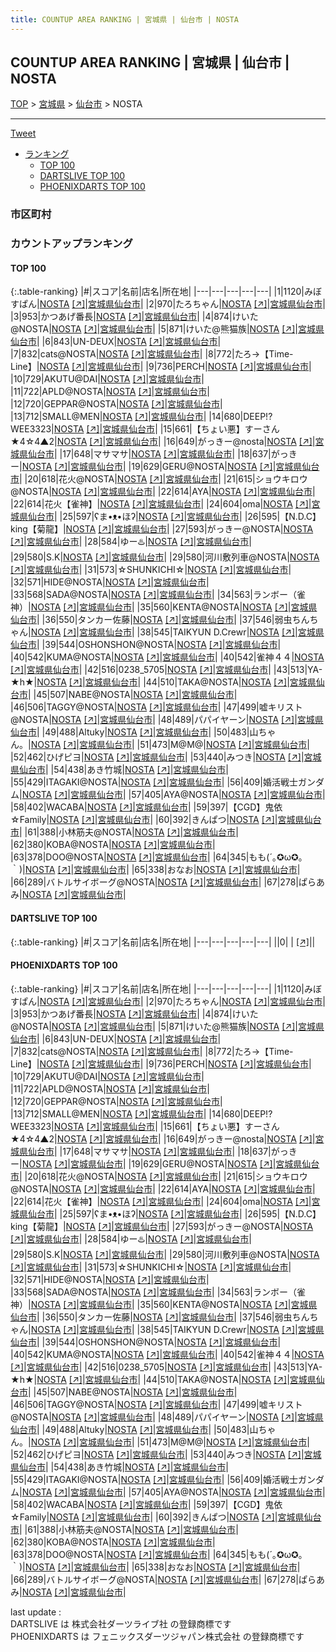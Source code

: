 ```yaml
---
title: COUNTUP AREA RANKING | 宮城県 | 仙台市 | NOSTA
---
```

## COUNTUP AREA RANKING | 宮城県 | 仙台市 | NOSTA

[TOP](/darts/rank/) > [宮城県](/darts/rank/宮城県/) > [仙台市](/darts/rank/宮城県/仙台市/) > NOSTA

___

<a href="https://twitter.com/share?ref_src=twsrc%5Etfw" data-text="COUNTUP AREA RANKING | 宮城県仙台市NOSTA" class="twitter-share-button" data-hashtags="DARTSLIVE,PHOENIXDARTS,darts,ダーツ" data-show-count="false">Tweet</a>

* [ランキング](#カウントアップランキング)
    * [TOP 100](#top-100)
    * [DARTSLIVE TOP 100](#dartslive-top-100)
    * [PHOENIXDARTS TOP 100](#phoenixdarts-top-100)

### 市区町村

<ul>

</ul>

### カウントアップランキング

#### TOP 100



{:.table-ranking}
|#|スコア|名前|店名|所在地|
|---|---|---|---|---|
|1|1120|<span class="rank-name-pd">みぼすぱん</span>|<a href="/darts/rank/shops/10373.html">NOSTA</a> <a href="https://vs.phoenixdarts.com/jp/shop/shopDetailInfo/s_10373?s_seq=10373">[↗]</a>|<a href="/darts/rank/宮城県/仙台市">宮城県仙台市</a>|
|2|970|<span class="rank-name-pd">たろちゃん</span>|<a href="/darts/rank/shops/10373.html">NOSTA</a> <a href="https://vs.phoenixdarts.com/jp/shop/shopDetailInfo/s_10373?s_seq=10373">[↗]</a>|<a href="/darts/rank/宮城県/仙台市">宮城県仙台市</a>|
|3|953|<span class="rank-name-pd">かつあげ番長</span>|<a href="/darts/rank/shops/10373.html">NOSTA</a> <a href="https://vs.phoenixdarts.com/jp/shop/shopDetailInfo/s_10373?s_seq=10373">[↗]</a>|<a href="/darts/rank/宮城県/仙台市">宮城県仙台市</a>|
|4|874|<span class="rank-name-pd">けいた@NOSTA</span>|<a href="/darts/rank/shops/10373.html">NOSTA</a> <a href="https://vs.phoenixdarts.com/jp/shop/shopDetailInfo/s_10373?s_seq=10373">[↗]</a>|<a href="/darts/rank/宮城県/仙台市">宮城県仙台市</a>|
|5|871|<span class="rank-name-pd">けいた@熊猫族</span>|<a href="/darts/rank/shops/10373.html">NOSTA</a> <a href="https://vs.phoenixdarts.com/jp/shop/shopDetailInfo/s_10373?s_seq=10373">[↗]</a>|<a href="/darts/rank/宮城県/仙台市">宮城県仙台市</a>|
|6|843|<span class="rank-name-pd">UN-DEUX</span>|<a href="/darts/rank/shops/10373.html">NOSTA</a> <a href="https://vs.phoenixdarts.com/jp/shop/shopDetailInfo/s_10373?s_seq=10373">[↗]</a>|<a href="/darts/rank/宮城県/仙台市">宮城県仙台市</a>|
|7|832|<span class="rank-name-pd">cats@NOSTA</span>|<a href="/darts/rank/shops/10373.html">NOSTA</a> <a href="https://vs.phoenixdarts.com/jp/shop/shopDetailInfo/s_10373?s_seq=10373">[↗]</a>|<a href="/darts/rank/宮城県/仙台市">宮城県仙台市</a>|
|8|772|<span class="rank-name-pd">たろ→【Time-Line】</span>|<a href="/darts/rank/shops/10373.html">NOSTA</a> <a href="https://vs.phoenixdarts.com/jp/shop/shopDetailInfo/s_10373?s_seq=10373">[↗]</a>|<a href="/darts/rank/宮城県/仙台市">宮城県仙台市</a>|
|9|736|<span class="rank-name-pd">PERCH</span>|<a href="/darts/rank/shops/10373.html">NOSTA</a> <a href="https://vs.phoenixdarts.com/jp/shop/shopDetailInfo/s_10373?s_seq=10373">[↗]</a>|<a href="/darts/rank/宮城県/仙台市">宮城県仙台市</a>|
|10|729|<span class="rank-name-pd">AKUTU@DAI</span>|<a href="/darts/rank/shops/10373.html">NOSTA</a> <a href="https://vs.phoenixdarts.com/jp/shop/shopDetailInfo/s_10373?s_seq=10373">[↗]</a>|<a href="/darts/rank/宮城県/仙台市">宮城県仙台市</a>|
|11|722|<span class="rank-name-pd">APLD@NOSTA</span>|<a href="/darts/rank/shops/10373.html">NOSTA</a> <a href="https://vs.phoenixdarts.com/jp/shop/shopDetailInfo/s_10373?s_seq=10373">[↗]</a>|<a href="/darts/rank/宮城県/仙台市">宮城県仙台市</a>|
|12|720|<span class="rank-name-pd">GEPPAR@NOSTA</span>|<a href="/darts/rank/shops/10373.html">NOSTA</a> <a href="https://vs.phoenixdarts.com/jp/shop/shopDetailInfo/s_10373?s_seq=10373">[↗]</a>|<a href="/darts/rank/宮城県/仙台市">宮城県仙台市</a>|
|13|712|<span class="rank-name-pd">SMALL@MEN</span>|<a href="/darts/rank/shops/10373.html">NOSTA</a> <a href="https://vs.phoenixdarts.com/jp/shop/shopDetailInfo/s_10373?s_seq=10373">[↗]</a>|<a href="/darts/rank/宮城県/仙台市">宮城県仙台市</a>|
|14|680|<span class="rank-name-pd">DEEP!?WEE3323</span>|<a href="/darts/rank/shops/10373.html">NOSTA</a> <a href="https://vs.phoenixdarts.com/jp/shop/shopDetailInfo/s_10373?s_seq=10373">[↗]</a>|<a href="/darts/rank/宮城県/仙台市">宮城県仙台市</a>|
|15|661|<span class="rank-name-pd">【ちょい悪】すーさん★4☆4▲2</span>|<a href="/darts/rank/shops/10373.html">NOSTA</a> <a href="https://vs.phoenixdarts.com/jp/shop/shopDetailInfo/s_10373?s_seq=10373">[↗]</a>|<a href="/darts/rank/宮城県/仙台市">宮城県仙台市</a>|
|16|649|<span class="rank-name-pd">がっきー@nosta</span>|<a href="/darts/rank/shops/10373.html">NOSTA</a> <a href="https://vs.phoenixdarts.com/jp/shop/shopDetailInfo/s_10373?s_seq=10373">[↗]</a>|<a href="/darts/rank/宮城県/仙台市">宮城県仙台市</a>|
|17|648|<span class="rank-name-pd">マサマサ</span>|<a href="/darts/rank/shops/10373.html">NOSTA</a> <a href="https://vs.phoenixdarts.com/jp/shop/shopDetailInfo/s_10373?s_seq=10373">[↗]</a>|<a href="/darts/rank/宮城県/仙台市">宮城県仙台市</a>|
|18|637|<span class="rank-name-pd">がっきー</span>|<a href="/darts/rank/shops/10373.html">NOSTA</a> <a href="https://vs.phoenixdarts.com/jp/shop/shopDetailInfo/s_10373?s_seq=10373">[↗]</a>|<a href="/darts/rank/宮城県/仙台市">宮城県仙台市</a>|
|19|629|<span class="rank-name-pd">GERU@NOSTA</span>|<a href="/darts/rank/shops/10373.html">NOSTA</a> <a href="https://vs.phoenixdarts.com/jp/shop/shopDetailInfo/s_10373?s_seq=10373">[↗]</a>|<a href="/darts/rank/宮城県/仙台市">宮城県仙台市</a>|
|20|618|<span class="rank-name-pd">花火@NOSTA</span>|<a href="/darts/rank/shops/10373.html">NOSTA</a> <a href="https://vs.phoenixdarts.com/jp/shop/shopDetailInfo/s_10373?s_seq=10373">[↗]</a>|<a href="/darts/rank/宮城県/仙台市">宮城県仙台市</a>|
|21|615|<span class="rank-name-pd">ショウキロウ@NOSTA</span>|<a href="/darts/rank/shops/10373.html">NOSTA</a> <a href="https://vs.phoenixdarts.com/jp/shop/shopDetailInfo/s_10373?s_seq=10373">[↗]</a>|<a href="/darts/rank/宮城県/仙台市">宮城県仙台市</a>|
|22|614|<span class="rank-name-pd">AYA</span>|<a href="/darts/rank/shops/10373.html">NOSTA</a> <a href="https://vs.phoenixdarts.com/jp/shop/shopDetailInfo/s_10373?s_seq=10373">[↗]</a>|<a href="/darts/rank/宮城県/仙台市">宮城県仙台市</a>|
|22|614|<span class="rank-name-pd">花火【雀神】</span>|<a href="/darts/rank/shops/10373.html">NOSTA</a> <a href="https://vs.phoenixdarts.com/jp/shop/shopDetailInfo/s_10373?s_seq=10373">[↗]</a>|<a href="/darts/rank/宮城県/仙台市">宮城県仙台市</a>|
|24|604|<span class="rank-name-pd">oma</span>|<a href="/darts/rank/shops/10373.html">NOSTA</a> <a href="https://vs.phoenixdarts.com/jp/shop/shopDetailInfo/s_10373?s_seq=10373">[↗]</a>|<a href="/darts/rank/宮城県/仙台市">宮城県仙台市</a>|
|25|597|<span class="rank-name-pd">ʕま•ᴥ•ほʔ</span>|<a href="/darts/rank/shops/10373.html">NOSTA</a> <a href="https://vs.phoenixdarts.com/jp/shop/shopDetailInfo/s_10373?s_seq=10373">[↗]</a>|<a href="/darts/rank/宮城県/仙台市">宮城県仙台市</a>|
|26|595|<span class="rank-name-pd">【N.D.C】king【菊龍】</span>|<a href="/darts/rank/shops/10373.html">NOSTA</a> <a href="https://vs.phoenixdarts.com/jp/shop/shopDetailInfo/s_10373?s_seq=10373">[↗]</a>|<a href="/darts/rank/宮城県/仙台市">宮城県仙台市</a>|
|27|593|<span class="rank-name-pd">がっきー@NOSTA</span>|<a href="/darts/rank/shops/10373.html">NOSTA</a> <a href="https://vs.phoenixdarts.com/jp/shop/shopDetailInfo/s_10373?s_seq=10373">[↗]</a>|<a href="/darts/rank/宮城県/仙台市">宮城県仙台市</a>|
|28|584|<span class="rank-name-pd">ゆー♨️</span>|<a href="/darts/rank/shops/10373.html">NOSTA</a> <a href="https://vs.phoenixdarts.com/jp/shop/shopDetailInfo/s_10373?s_seq=10373">[↗]</a>|<a href="/darts/rank/宮城県/仙台市">宮城県仙台市</a>|
|29|580|<span class="rank-name-pd">S.K</span>|<a href="/darts/rank/shops/10373.html">NOSTA</a> <a href="https://vs.phoenixdarts.com/jp/shop/shopDetailInfo/s_10373?s_seq=10373">[↗]</a>|<a href="/darts/rank/宮城県/仙台市">宮城県仙台市</a>|
|29|580|<span class="rank-name-pd">河川敷列車@NOSTA</span>|<a href="/darts/rank/shops/10373.html">NOSTA</a> <a href="https://vs.phoenixdarts.com/jp/shop/shopDetailInfo/s_10373?s_seq=10373">[↗]</a>|<a href="/darts/rank/宮城県/仙台市">宮城県仙台市</a>|
|31|573|<span class="rank-name-pd">☆SHUNKICHI☆</span>|<a href="/darts/rank/shops/10373.html">NOSTA</a> <a href="https://vs.phoenixdarts.com/jp/shop/shopDetailInfo/s_10373?s_seq=10373">[↗]</a>|<a href="/darts/rank/宮城県/仙台市">宮城県仙台市</a>|
|32|571|<span class="rank-name-pd">HIDE@NOSTA</span>|<a href="/darts/rank/shops/10373.html">NOSTA</a> <a href="https://vs.phoenixdarts.com/jp/shop/shopDetailInfo/s_10373?s_seq=10373">[↗]</a>|<a href="/darts/rank/宮城県/仙台市">宮城県仙台市</a>|
|33|568|<span class="rank-name-pd">SADA@NOSTA</span>|<a href="/darts/rank/shops/10373.html">NOSTA</a> <a href="https://vs.phoenixdarts.com/jp/shop/shopDetailInfo/s_10373?s_seq=10373">[↗]</a>|<a href="/darts/rank/宮城県/仙台市">宮城県仙台市</a>|
|34|563|<span class="rank-name-pd">ランボー（雀神）</span>|<a href="/darts/rank/shops/10373.html">NOSTA</a> <a href="https://vs.phoenixdarts.com/jp/shop/shopDetailInfo/s_10373?s_seq=10373">[↗]</a>|<a href="/darts/rank/宮城県/仙台市">宮城県仙台市</a>|
|35|560|<span class="rank-name-pd">KENTA@NOSTA</span>|<a href="/darts/rank/shops/10373.html">NOSTA</a> <a href="https://vs.phoenixdarts.com/jp/shop/shopDetailInfo/s_10373?s_seq=10373">[↗]</a>|<a href="/darts/rank/宮城県/仙台市">宮城県仙台市</a>|
|36|550|<span class="rank-name-pd">タンカー佐藤</span>|<a href="/darts/rank/shops/10373.html">NOSTA</a> <a href="https://vs.phoenixdarts.com/jp/shop/shopDetailInfo/s_10373?s_seq=10373">[↗]</a>|<a href="/darts/rank/宮城県/仙台市">宮城県仙台市</a>|
|37|546|<span class="rank-name-pd">弱虫ちんちゃん</span>|<a href="/darts/rank/shops/10373.html">NOSTA</a> <a href="https://vs.phoenixdarts.com/jp/shop/shopDetailInfo/s_10373?s_seq=10373">[↗]</a>|<a href="/darts/rank/宮城県/仙台市">宮城県仙台市</a>|
|38|545|<span class="rank-name-pd">TAIKYUN D.Crewr</span>|<a href="/darts/rank/shops/10373.html">NOSTA</a> <a href="https://vs.phoenixdarts.com/jp/shop/shopDetailInfo/s_10373?s_seq=10373">[↗]</a>|<a href="/darts/rank/宮城県/仙台市">宮城県仙台市</a>|
|39|544|<span class="rank-name-pd">OSHONSHON@NOSTA</span>|<a href="/darts/rank/shops/10373.html">NOSTA</a> <a href="https://vs.phoenixdarts.com/jp/shop/shopDetailInfo/s_10373?s_seq=10373">[↗]</a>|<a href="/darts/rank/宮城県/仙台市">宮城県仙台市</a>|
|40|542|<span class="rank-name-pd">KUMA@NOSTA</span>|<a href="/darts/rank/shops/10373.html">NOSTA</a> <a href="https://vs.phoenixdarts.com/jp/shop/shopDetailInfo/s_10373?s_seq=10373">[↗]</a>|<a href="/darts/rank/宮城県/仙台市">宮城県仙台市</a>|
|40|542|<span class="rank-name-pd">雀神４４</span>|<a href="/darts/rank/shops/10373.html">NOSTA</a> <a href="https://vs.phoenixdarts.com/jp/shop/shopDetailInfo/s_10373?s_seq=10373">[↗]</a>|<a href="/darts/rank/宮城県/仙台市">宮城県仙台市</a>|
|42|516|<span class="rank-name-pd">0238_5705</span>|<a href="/darts/rank/shops/10373.html">NOSTA</a> <a href="https://vs.phoenixdarts.com/jp/shop/shopDetailInfo/s_10373?s_seq=10373">[↗]</a>|<a href="/darts/rank/宮城県/仙台市">宮城県仙台市</a>|
|43|513|<span class="rank-name-pd">YA-★h★</span>|<a href="/darts/rank/shops/10373.html">NOSTA</a> <a href="https://vs.phoenixdarts.com/jp/shop/shopDetailInfo/s_10373?s_seq=10373">[↗]</a>|<a href="/darts/rank/宮城県/仙台市">宮城県仙台市</a>|
|44|510|<span class="rank-name-pd">TAKA@NOSTA</span>|<a href="/darts/rank/shops/10373.html">NOSTA</a> <a href="https://vs.phoenixdarts.com/jp/shop/shopDetailInfo/s_10373?s_seq=10373">[↗]</a>|<a href="/darts/rank/宮城県/仙台市">宮城県仙台市</a>|
|45|507|<span class="rank-name-pd">NABE@NOSTA</span>|<a href="/darts/rank/shops/10373.html">NOSTA</a> <a href="https://vs.phoenixdarts.com/jp/shop/shopDetailInfo/s_10373?s_seq=10373">[↗]</a>|<a href="/darts/rank/宮城県/仙台市">宮城県仙台市</a>|
|46|506|<span class="rank-name-pd">TAGGY@NOSTA</span>|<a href="/darts/rank/shops/10373.html">NOSTA</a> <a href="https://vs.phoenixdarts.com/jp/shop/shopDetailInfo/s_10373?s_seq=10373">[↗]</a>|<a href="/darts/rank/宮城県/仙台市">宮城県仙台市</a>|
|47|499|<span class="rank-name-pd">嘘キリスト@NOSTA</span>|<a href="/darts/rank/shops/10373.html">NOSTA</a> <a href="https://vs.phoenixdarts.com/jp/shop/shopDetailInfo/s_10373?s_seq=10373">[↗]</a>|<a href="/darts/rank/宮城県/仙台市">宮城県仙台市</a>|
|48|489|<span class="rank-name-pd">パパイヤーン</span>|<a href="/darts/rank/shops/10373.html">NOSTA</a> <a href="https://vs.phoenixdarts.com/jp/shop/shopDetailInfo/s_10373?s_seq=10373">[↗]</a>|<a href="/darts/rank/宮城県/仙台市">宮城県仙台市</a>|
|49|488|<span class="rank-name-pd">Altuky</span>|<a href="/darts/rank/shops/10373.html">NOSTA</a> <a href="https://vs.phoenixdarts.com/jp/shop/shopDetailInfo/s_10373?s_seq=10373">[↗]</a>|<a href="/darts/rank/宮城県/仙台市">宮城県仙台市</a>|
|50|483|<span class="rank-name-pd">山ちゃん。</span>|<a href="/darts/rank/shops/10373.html">NOSTA</a> <a href="https://vs.phoenixdarts.com/jp/shop/shopDetailInfo/s_10373?s_seq=10373">[↗]</a>|<a href="/darts/rank/宮城県/仙台市">宮城県仙台市</a>|
|51|473|<span class="rank-name-pd">M@M@</span>|<a href="/darts/rank/shops/10373.html">NOSTA</a> <a href="https://vs.phoenixdarts.com/jp/shop/shopDetailInfo/s_10373?s_seq=10373">[↗]</a>|<a href="/darts/rank/宮城県/仙台市">宮城県仙台市</a>|
|52|462|<span class="rank-name-pd">ひげピヨ</span>|<a href="/darts/rank/shops/10373.html">NOSTA</a> <a href="https://vs.phoenixdarts.com/jp/shop/shopDetailInfo/s_10373?s_seq=10373">[↗]</a>|<a href="/darts/rank/宮城県/仙台市">宮城県仙台市</a>|
|53|440|<span class="rank-name-pd">みつき</span>|<a href="/darts/rank/shops/10373.html">NOSTA</a> <a href="https://vs.phoenixdarts.com/jp/shop/shopDetailInfo/s_10373?s_seq=10373">[↗]</a>|<a href="/darts/rank/宮城県/仙台市">宮城県仙台市</a>|
|54|438|<span class="rank-name-pd">あき竹城</span>|<a href="/darts/rank/shops/10373.html">NOSTA</a> <a href="https://vs.phoenixdarts.com/jp/shop/shopDetailInfo/s_10373?s_seq=10373">[↗]</a>|<a href="/darts/rank/宮城県/仙台市">宮城県仙台市</a>|
|55|429|<span class="rank-name-pd">ITAGAKI@NOSTA</span>|<a href="/darts/rank/shops/10373.html">NOSTA</a> <a href="https://vs.phoenixdarts.com/jp/shop/shopDetailInfo/s_10373?s_seq=10373">[↗]</a>|<a href="/darts/rank/宮城県/仙台市">宮城県仙台市</a>|
|56|409|<span class="rank-name-pd">婚活戦士ガンダム</span>|<a href="/darts/rank/shops/10373.html">NOSTA</a> <a href="https://vs.phoenixdarts.com/jp/shop/shopDetailInfo/s_10373?s_seq=10373">[↗]</a>|<a href="/darts/rank/宮城県/仙台市">宮城県仙台市</a>|
|57|405|<span class="rank-name-pd">AYA@NOSTA</span>|<a href="/darts/rank/shops/10373.html">NOSTA</a> <a href="https://vs.phoenixdarts.com/jp/shop/shopDetailInfo/s_10373?s_seq=10373">[↗]</a>|<a href="/darts/rank/宮城県/仙台市">宮城県仙台市</a>|
|58|402|<span class="rank-name-pd">WACABA</span>|<a href="/darts/rank/shops/10373.html">NOSTA</a> <a href="https://vs.phoenixdarts.com/jp/shop/shopDetailInfo/s_10373?s_seq=10373">[↗]</a>|<a href="/darts/rank/宮城県/仙台市">宮城県仙台市</a>|
|59|397|<span class="rank-name-pd">【CGD】鬼依☆Family</span>|<a href="/darts/rank/shops/10373.html">NOSTA</a> <a href="https://vs.phoenixdarts.com/jp/shop/shopDetailInfo/s_10373?s_seq=10373">[↗]</a>|<a href="/darts/rank/宮城県/仙台市">宮城県仙台市</a>|
|60|392|<span class="rank-name-pd">きんぱつ</span>|<a href="/darts/rank/shops/10373.html">NOSTA</a> <a href="https://vs.phoenixdarts.com/jp/shop/shopDetailInfo/s_10373?s_seq=10373">[↗]</a>|<a href="/darts/rank/宮城県/仙台市">宮城県仙台市</a>|
|61|388|<span class="rank-name-pd">小林筋夫@NOSTA</span>|<a href="/darts/rank/shops/10373.html">NOSTA</a> <a href="https://vs.phoenixdarts.com/jp/shop/shopDetailInfo/s_10373?s_seq=10373">[↗]</a>|<a href="/darts/rank/宮城県/仙台市">宮城県仙台市</a>|
|62|380|<span class="rank-name-pd">KOBA@NOSTA</span>|<a href="/darts/rank/shops/10373.html">NOSTA</a> <a href="https://vs.phoenixdarts.com/jp/shop/shopDetailInfo/s_10373?s_seq=10373">[↗]</a>|<a href="/darts/rank/宮城県/仙台市">宮城県仙台市</a>|
|63|378|<span class="rank-name-pd">DOO@NOSTA</span>|<a href="/darts/rank/shops/10373.html">NOSTA</a> <a href="https://vs.phoenixdarts.com/jp/shop/shopDetailInfo/s_10373?s_seq=10373">[↗]</a>|<a href="/darts/rank/宮城県/仙台市">宮城県仙台市</a>|
|64|345|<span class="rank-name-pd">もも(´｡✪ω✪｡｀)</span>|<a href="/darts/rank/shops/10373.html">NOSTA</a> <a href="https://vs.phoenixdarts.com/jp/shop/shopDetailInfo/s_10373?s_seq=10373">[↗]</a>|<a href="/darts/rank/宮城県/仙台市">宮城県仙台市</a>|
|65|338|<span class="rank-name-pd">おなお</span>|<a href="/darts/rank/shops/10373.html">NOSTA</a> <a href="https://vs.phoenixdarts.com/jp/shop/shopDetailInfo/s_10373?s_seq=10373">[↗]</a>|<a href="/darts/rank/宮城県/仙台市">宮城県仙台市</a>|
|66|289|<span class="rank-name-pd">バトルサイボーグ@NOSTA</span>|<a href="/darts/rank/shops/10373.html">NOSTA</a> <a href="https://vs.phoenixdarts.com/jp/shop/shopDetailInfo/s_10373?s_seq=10373">[↗]</a>|<a href="/darts/rank/宮城県/仙台市">宮城県仙台市</a>|
|67|278|<span class="rank-name-pd">ぱらあみ</span>|<a href="/darts/rank/shops/10373.html">NOSTA</a> <a href="https://vs.phoenixdarts.com/jp/shop/shopDetailInfo/s_10373?s_seq=10373">[↗]</a>|<a href="/darts/rank/宮城県/仙台市">宮城県仙台市</a>|


#### DARTSLIVE TOP 100



{:.table-ranking}
|#|スコア|名前|店名|所在地|
|---|---|---|---|---|
||0|<span class="rank-name-dl"> </span>|<a href="/darts/rank/shops/.html"></a> <a href="">[↗]</a>|<a href="/darts/rank//"></a>|


#### PHOENIXDARTS TOP 100



{:.table-ranking}
|#|スコア|名前|店名|所在地|
|---|---|---|---|---|
|1|1120|<span class="rank-name-pd">みぼすぱん</span>|<a href="/darts/rank/shops/10373.html">NOSTA</a> <a href="https://vs.phoenixdarts.com/jp/shop/shopDetailInfo/s_10373?s_seq=10373">[↗]</a>|<a href="/darts/rank/宮城県/仙台市">宮城県仙台市</a>|
|2|970|<span class="rank-name-pd">たろちゃん</span>|<a href="/darts/rank/shops/10373.html">NOSTA</a> <a href="https://vs.phoenixdarts.com/jp/shop/shopDetailInfo/s_10373?s_seq=10373">[↗]</a>|<a href="/darts/rank/宮城県/仙台市">宮城県仙台市</a>|
|3|953|<span class="rank-name-pd">かつあげ番長</span>|<a href="/darts/rank/shops/10373.html">NOSTA</a> <a href="https://vs.phoenixdarts.com/jp/shop/shopDetailInfo/s_10373?s_seq=10373">[↗]</a>|<a href="/darts/rank/宮城県/仙台市">宮城県仙台市</a>|
|4|874|<span class="rank-name-pd">けいた@NOSTA</span>|<a href="/darts/rank/shops/10373.html">NOSTA</a> <a href="https://vs.phoenixdarts.com/jp/shop/shopDetailInfo/s_10373?s_seq=10373">[↗]</a>|<a href="/darts/rank/宮城県/仙台市">宮城県仙台市</a>|
|5|871|<span class="rank-name-pd">けいた@熊猫族</span>|<a href="/darts/rank/shops/10373.html">NOSTA</a> <a href="https://vs.phoenixdarts.com/jp/shop/shopDetailInfo/s_10373?s_seq=10373">[↗]</a>|<a href="/darts/rank/宮城県/仙台市">宮城県仙台市</a>|
|6|843|<span class="rank-name-pd">UN-DEUX</span>|<a href="/darts/rank/shops/10373.html">NOSTA</a> <a href="https://vs.phoenixdarts.com/jp/shop/shopDetailInfo/s_10373?s_seq=10373">[↗]</a>|<a href="/darts/rank/宮城県/仙台市">宮城県仙台市</a>|
|7|832|<span class="rank-name-pd">cats@NOSTA</span>|<a href="/darts/rank/shops/10373.html">NOSTA</a> <a href="https://vs.phoenixdarts.com/jp/shop/shopDetailInfo/s_10373?s_seq=10373">[↗]</a>|<a href="/darts/rank/宮城県/仙台市">宮城県仙台市</a>|
|8|772|<span class="rank-name-pd">たろ→【Time-Line】</span>|<a href="/darts/rank/shops/10373.html">NOSTA</a> <a href="https://vs.phoenixdarts.com/jp/shop/shopDetailInfo/s_10373?s_seq=10373">[↗]</a>|<a href="/darts/rank/宮城県/仙台市">宮城県仙台市</a>|
|9|736|<span class="rank-name-pd">PERCH</span>|<a href="/darts/rank/shops/10373.html">NOSTA</a> <a href="https://vs.phoenixdarts.com/jp/shop/shopDetailInfo/s_10373?s_seq=10373">[↗]</a>|<a href="/darts/rank/宮城県/仙台市">宮城県仙台市</a>|
|10|729|<span class="rank-name-pd">AKUTU@DAI</span>|<a href="/darts/rank/shops/10373.html">NOSTA</a> <a href="https://vs.phoenixdarts.com/jp/shop/shopDetailInfo/s_10373?s_seq=10373">[↗]</a>|<a href="/darts/rank/宮城県/仙台市">宮城県仙台市</a>|
|11|722|<span class="rank-name-pd">APLD@NOSTA</span>|<a href="/darts/rank/shops/10373.html">NOSTA</a> <a href="https://vs.phoenixdarts.com/jp/shop/shopDetailInfo/s_10373?s_seq=10373">[↗]</a>|<a href="/darts/rank/宮城県/仙台市">宮城県仙台市</a>|
|12|720|<span class="rank-name-pd">GEPPAR@NOSTA</span>|<a href="/darts/rank/shops/10373.html">NOSTA</a> <a href="https://vs.phoenixdarts.com/jp/shop/shopDetailInfo/s_10373?s_seq=10373">[↗]</a>|<a href="/darts/rank/宮城県/仙台市">宮城県仙台市</a>|
|13|712|<span class="rank-name-pd">SMALL@MEN</span>|<a href="/darts/rank/shops/10373.html">NOSTA</a> <a href="https://vs.phoenixdarts.com/jp/shop/shopDetailInfo/s_10373?s_seq=10373">[↗]</a>|<a href="/darts/rank/宮城県/仙台市">宮城県仙台市</a>|
|14|680|<span class="rank-name-pd">DEEP!?WEE3323</span>|<a href="/darts/rank/shops/10373.html">NOSTA</a> <a href="https://vs.phoenixdarts.com/jp/shop/shopDetailInfo/s_10373?s_seq=10373">[↗]</a>|<a href="/darts/rank/宮城県/仙台市">宮城県仙台市</a>|
|15|661|<span class="rank-name-pd">【ちょい悪】すーさん★4☆4▲2</span>|<a href="/darts/rank/shops/10373.html">NOSTA</a> <a href="https://vs.phoenixdarts.com/jp/shop/shopDetailInfo/s_10373?s_seq=10373">[↗]</a>|<a href="/darts/rank/宮城県/仙台市">宮城県仙台市</a>|
|16|649|<span class="rank-name-pd">がっきー@nosta</span>|<a href="/darts/rank/shops/10373.html">NOSTA</a> <a href="https://vs.phoenixdarts.com/jp/shop/shopDetailInfo/s_10373?s_seq=10373">[↗]</a>|<a href="/darts/rank/宮城県/仙台市">宮城県仙台市</a>|
|17|648|<span class="rank-name-pd">マサマサ</span>|<a href="/darts/rank/shops/10373.html">NOSTA</a> <a href="https://vs.phoenixdarts.com/jp/shop/shopDetailInfo/s_10373?s_seq=10373">[↗]</a>|<a href="/darts/rank/宮城県/仙台市">宮城県仙台市</a>|
|18|637|<span class="rank-name-pd">がっきー</span>|<a href="/darts/rank/shops/10373.html">NOSTA</a> <a href="https://vs.phoenixdarts.com/jp/shop/shopDetailInfo/s_10373?s_seq=10373">[↗]</a>|<a href="/darts/rank/宮城県/仙台市">宮城県仙台市</a>|
|19|629|<span class="rank-name-pd">GERU@NOSTA</span>|<a href="/darts/rank/shops/10373.html">NOSTA</a> <a href="https://vs.phoenixdarts.com/jp/shop/shopDetailInfo/s_10373?s_seq=10373">[↗]</a>|<a href="/darts/rank/宮城県/仙台市">宮城県仙台市</a>|
|20|618|<span class="rank-name-pd">花火@NOSTA</span>|<a href="/darts/rank/shops/10373.html">NOSTA</a> <a href="https://vs.phoenixdarts.com/jp/shop/shopDetailInfo/s_10373?s_seq=10373">[↗]</a>|<a href="/darts/rank/宮城県/仙台市">宮城県仙台市</a>|
|21|615|<span class="rank-name-pd">ショウキロウ@NOSTA</span>|<a href="/darts/rank/shops/10373.html">NOSTA</a> <a href="https://vs.phoenixdarts.com/jp/shop/shopDetailInfo/s_10373?s_seq=10373">[↗]</a>|<a href="/darts/rank/宮城県/仙台市">宮城県仙台市</a>|
|22|614|<span class="rank-name-pd">AYA</span>|<a href="/darts/rank/shops/10373.html">NOSTA</a> <a href="https://vs.phoenixdarts.com/jp/shop/shopDetailInfo/s_10373?s_seq=10373">[↗]</a>|<a href="/darts/rank/宮城県/仙台市">宮城県仙台市</a>|
|22|614|<span class="rank-name-pd">花火【雀神】</span>|<a href="/darts/rank/shops/10373.html">NOSTA</a> <a href="https://vs.phoenixdarts.com/jp/shop/shopDetailInfo/s_10373?s_seq=10373">[↗]</a>|<a href="/darts/rank/宮城県/仙台市">宮城県仙台市</a>|
|24|604|<span class="rank-name-pd">oma</span>|<a href="/darts/rank/shops/10373.html">NOSTA</a> <a href="https://vs.phoenixdarts.com/jp/shop/shopDetailInfo/s_10373?s_seq=10373">[↗]</a>|<a href="/darts/rank/宮城県/仙台市">宮城県仙台市</a>|
|25|597|<span class="rank-name-pd">ʕま•ᴥ•ほʔ</span>|<a href="/darts/rank/shops/10373.html">NOSTA</a> <a href="https://vs.phoenixdarts.com/jp/shop/shopDetailInfo/s_10373?s_seq=10373">[↗]</a>|<a href="/darts/rank/宮城県/仙台市">宮城県仙台市</a>|
|26|595|<span class="rank-name-pd">【N.D.C】king【菊龍】</span>|<a href="/darts/rank/shops/10373.html">NOSTA</a> <a href="https://vs.phoenixdarts.com/jp/shop/shopDetailInfo/s_10373?s_seq=10373">[↗]</a>|<a href="/darts/rank/宮城県/仙台市">宮城県仙台市</a>|
|27|593|<span class="rank-name-pd">がっきー@NOSTA</span>|<a href="/darts/rank/shops/10373.html">NOSTA</a> <a href="https://vs.phoenixdarts.com/jp/shop/shopDetailInfo/s_10373?s_seq=10373">[↗]</a>|<a href="/darts/rank/宮城県/仙台市">宮城県仙台市</a>|
|28|584|<span class="rank-name-pd">ゆー♨️</span>|<a href="/darts/rank/shops/10373.html">NOSTA</a> <a href="https://vs.phoenixdarts.com/jp/shop/shopDetailInfo/s_10373?s_seq=10373">[↗]</a>|<a href="/darts/rank/宮城県/仙台市">宮城県仙台市</a>|
|29|580|<span class="rank-name-pd">S.K</span>|<a href="/darts/rank/shops/10373.html">NOSTA</a> <a href="https://vs.phoenixdarts.com/jp/shop/shopDetailInfo/s_10373?s_seq=10373">[↗]</a>|<a href="/darts/rank/宮城県/仙台市">宮城県仙台市</a>|
|29|580|<span class="rank-name-pd">河川敷列車@NOSTA</span>|<a href="/darts/rank/shops/10373.html">NOSTA</a> <a href="https://vs.phoenixdarts.com/jp/shop/shopDetailInfo/s_10373?s_seq=10373">[↗]</a>|<a href="/darts/rank/宮城県/仙台市">宮城県仙台市</a>|
|31|573|<span class="rank-name-pd">☆SHUNKICHI☆</span>|<a href="/darts/rank/shops/10373.html">NOSTA</a> <a href="https://vs.phoenixdarts.com/jp/shop/shopDetailInfo/s_10373?s_seq=10373">[↗]</a>|<a href="/darts/rank/宮城県/仙台市">宮城県仙台市</a>|
|32|571|<span class="rank-name-pd">HIDE@NOSTA</span>|<a href="/darts/rank/shops/10373.html">NOSTA</a> <a href="https://vs.phoenixdarts.com/jp/shop/shopDetailInfo/s_10373?s_seq=10373">[↗]</a>|<a href="/darts/rank/宮城県/仙台市">宮城県仙台市</a>|
|33|568|<span class="rank-name-pd">SADA@NOSTA</span>|<a href="/darts/rank/shops/10373.html">NOSTA</a> <a href="https://vs.phoenixdarts.com/jp/shop/shopDetailInfo/s_10373?s_seq=10373">[↗]</a>|<a href="/darts/rank/宮城県/仙台市">宮城県仙台市</a>|
|34|563|<span class="rank-name-pd">ランボー（雀神）</span>|<a href="/darts/rank/shops/10373.html">NOSTA</a> <a href="https://vs.phoenixdarts.com/jp/shop/shopDetailInfo/s_10373?s_seq=10373">[↗]</a>|<a href="/darts/rank/宮城県/仙台市">宮城県仙台市</a>|
|35|560|<span class="rank-name-pd">KENTA@NOSTA</span>|<a href="/darts/rank/shops/10373.html">NOSTA</a> <a href="https://vs.phoenixdarts.com/jp/shop/shopDetailInfo/s_10373?s_seq=10373">[↗]</a>|<a href="/darts/rank/宮城県/仙台市">宮城県仙台市</a>|
|36|550|<span class="rank-name-pd">タンカー佐藤</span>|<a href="/darts/rank/shops/10373.html">NOSTA</a> <a href="https://vs.phoenixdarts.com/jp/shop/shopDetailInfo/s_10373?s_seq=10373">[↗]</a>|<a href="/darts/rank/宮城県/仙台市">宮城県仙台市</a>|
|37|546|<span class="rank-name-pd">弱虫ちんちゃん</span>|<a href="/darts/rank/shops/10373.html">NOSTA</a> <a href="https://vs.phoenixdarts.com/jp/shop/shopDetailInfo/s_10373?s_seq=10373">[↗]</a>|<a href="/darts/rank/宮城県/仙台市">宮城県仙台市</a>|
|38|545|<span class="rank-name-pd">TAIKYUN D.Crewr</span>|<a href="/darts/rank/shops/10373.html">NOSTA</a> <a href="https://vs.phoenixdarts.com/jp/shop/shopDetailInfo/s_10373?s_seq=10373">[↗]</a>|<a href="/darts/rank/宮城県/仙台市">宮城県仙台市</a>|
|39|544|<span class="rank-name-pd">OSHONSHON@NOSTA</span>|<a href="/darts/rank/shops/10373.html">NOSTA</a> <a href="https://vs.phoenixdarts.com/jp/shop/shopDetailInfo/s_10373?s_seq=10373">[↗]</a>|<a href="/darts/rank/宮城県/仙台市">宮城県仙台市</a>|
|40|542|<span class="rank-name-pd">KUMA@NOSTA</span>|<a href="/darts/rank/shops/10373.html">NOSTA</a> <a href="https://vs.phoenixdarts.com/jp/shop/shopDetailInfo/s_10373?s_seq=10373">[↗]</a>|<a href="/darts/rank/宮城県/仙台市">宮城県仙台市</a>|
|40|542|<span class="rank-name-pd">雀神４４</span>|<a href="/darts/rank/shops/10373.html">NOSTA</a> <a href="https://vs.phoenixdarts.com/jp/shop/shopDetailInfo/s_10373?s_seq=10373">[↗]</a>|<a href="/darts/rank/宮城県/仙台市">宮城県仙台市</a>|
|42|516|<span class="rank-name-pd">0238_5705</span>|<a href="/darts/rank/shops/10373.html">NOSTA</a> <a href="https://vs.phoenixdarts.com/jp/shop/shopDetailInfo/s_10373?s_seq=10373">[↗]</a>|<a href="/darts/rank/宮城県/仙台市">宮城県仙台市</a>|
|43|513|<span class="rank-name-pd">YA-★h★</span>|<a href="/darts/rank/shops/10373.html">NOSTA</a> <a href="https://vs.phoenixdarts.com/jp/shop/shopDetailInfo/s_10373?s_seq=10373">[↗]</a>|<a href="/darts/rank/宮城県/仙台市">宮城県仙台市</a>|
|44|510|<span class="rank-name-pd">TAKA@NOSTA</span>|<a href="/darts/rank/shops/10373.html">NOSTA</a> <a href="https://vs.phoenixdarts.com/jp/shop/shopDetailInfo/s_10373?s_seq=10373">[↗]</a>|<a href="/darts/rank/宮城県/仙台市">宮城県仙台市</a>|
|45|507|<span class="rank-name-pd">NABE@NOSTA</span>|<a href="/darts/rank/shops/10373.html">NOSTA</a> <a href="https://vs.phoenixdarts.com/jp/shop/shopDetailInfo/s_10373?s_seq=10373">[↗]</a>|<a href="/darts/rank/宮城県/仙台市">宮城県仙台市</a>|
|46|506|<span class="rank-name-pd">TAGGY@NOSTA</span>|<a href="/darts/rank/shops/10373.html">NOSTA</a> <a href="https://vs.phoenixdarts.com/jp/shop/shopDetailInfo/s_10373?s_seq=10373">[↗]</a>|<a href="/darts/rank/宮城県/仙台市">宮城県仙台市</a>|
|47|499|<span class="rank-name-pd">嘘キリスト@NOSTA</span>|<a href="/darts/rank/shops/10373.html">NOSTA</a> <a href="https://vs.phoenixdarts.com/jp/shop/shopDetailInfo/s_10373?s_seq=10373">[↗]</a>|<a href="/darts/rank/宮城県/仙台市">宮城県仙台市</a>|
|48|489|<span class="rank-name-pd">パパイヤーン</span>|<a href="/darts/rank/shops/10373.html">NOSTA</a> <a href="https://vs.phoenixdarts.com/jp/shop/shopDetailInfo/s_10373?s_seq=10373">[↗]</a>|<a href="/darts/rank/宮城県/仙台市">宮城県仙台市</a>|
|49|488|<span class="rank-name-pd">Altuky</span>|<a href="/darts/rank/shops/10373.html">NOSTA</a> <a href="https://vs.phoenixdarts.com/jp/shop/shopDetailInfo/s_10373?s_seq=10373">[↗]</a>|<a href="/darts/rank/宮城県/仙台市">宮城県仙台市</a>|
|50|483|<span class="rank-name-pd">山ちゃん。</span>|<a href="/darts/rank/shops/10373.html">NOSTA</a> <a href="https://vs.phoenixdarts.com/jp/shop/shopDetailInfo/s_10373?s_seq=10373">[↗]</a>|<a href="/darts/rank/宮城県/仙台市">宮城県仙台市</a>|
|51|473|<span class="rank-name-pd">M@M@</span>|<a href="/darts/rank/shops/10373.html">NOSTA</a> <a href="https://vs.phoenixdarts.com/jp/shop/shopDetailInfo/s_10373?s_seq=10373">[↗]</a>|<a href="/darts/rank/宮城県/仙台市">宮城県仙台市</a>|
|52|462|<span class="rank-name-pd">ひげピヨ</span>|<a href="/darts/rank/shops/10373.html">NOSTA</a> <a href="https://vs.phoenixdarts.com/jp/shop/shopDetailInfo/s_10373?s_seq=10373">[↗]</a>|<a href="/darts/rank/宮城県/仙台市">宮城県仙台市</a>|
|53|440|<span class="rank-name-pd">みつき</span>|<a href="/darts/rank/shops/10373.html">NOSTA</a> <a href="https://vs.phoenixdarts.com/jp/shop/shopDetailInfo/s_10373?s_seq=10373">[↗]</a>|<a href="/darts/rank/宮城県/仙台市">宮城県仙台市</a>|
|54|438|<span class="rank-name-pd">あき竹城</span>|<a href="/darts/rank/shops/10373.html">NOSTA</a> <a href="https://vs.phoenixdarts.com/jp/shop/shopDetailInfo/s_10373?s_seq=10373">[↗]</a>|<a href="/darts/rank/宮城県/仙台市">宮城県仙台市</a>|
|55|429|<span class="rank-name-pd">ITAGAKI@NOSTA</span>|<a href="/darts/rank/shops/10373.html">NOSTA</a> <a href="https://vs.phoenixdarts.com/jp/shop/shopDetailInfo/s_10373?s_seq=10373">[↗]</a>|<a href="/darts/rank/宮城県/仙台市">宮城県仙台市</a>|
|56|409|<span class="rank-name-pd">婚活戦士ガンダム</span>|<a href="/darts/rank/shops/10373.html">NOSTA</a> <a href="https://vs.phoenixdarts.com/jp/shop/shopDetailInfo/s_10373?s_seq=10373">[↗]</a>|<a href="/darts/rank/宮城県/仙台市">宮城県仙台市</a>|
|57|405|<span class="rank-name-pd">AYA@NOSTA</span>|<a href="/darts/rank/shops/10373.html">NOSTA</a> <a href="https://vs.phoenixdarts.com/jp/shop/shopDetailInfo/s_10373?s_seq=10373">[↗]</a>|<a href="/darts/rank/宮城県/仙台市">宮城県仙台市</a>|
|58|402|<span class="rank-name-pd">WACABA</span>|<a href="/darts/rank/shops/10373.html">NOSTA</a> <a href="https://vs.phoenixdarts.com/jp/shop/shopDetailInfo/s_10373?s_seq=10373">[↗]</a>|<a href="/darts/rank/宮城県/仙台市">宮城県仙台市</a>|
|59|397|<span class="rank-name-pd">【CGD】鬼依☆Family</span>|<a href="/darts/rank/shops/10373.html">NOSTA</a> <a href="https://vs.phoenixdarts.com/jp/shop/shopDetailInfo/s_10373?s_seq=10373">[↗]</a>|<a href="/darts/rank/宮城県/仙台市">宮城県仙台市</a>|
|60|392|<span class="rank-name-pd">きんぱつ</span>|<a href="/darts/rank/shops/10373.html">NOSTA</a> <a href="https://vs.phoenixdarts.com/jp/shop/shopDetailInfo/s_10373?s_seq=10373">[↗]</a>|<a href="/darts/rank/宮城県/仙台市">宮城県仙台市</a>|
|61|388|<span class="rank-name-pd">小林筋夫@NOSTA</span>|<a href="/darts/rank/shops/10373.html">NOSTA</a> <a href="https://vs.phoenixdarts.com/jp/shop/shopDetailInfo/s_10373?s_seq=10373">[↗]</a>|<a href="/darts/rank/宮城県/仙台市">宮城県仙台市</a>|
|62|380|<span class="rank-name-pd">KOBA@NOSTA</span>|<a href="/darts/rank/shops/10373.html">NOSTA</a> <a href="https://vs.phoenixdarts.com/jp/shop/shopDetailInfo/s_10373?s_seq=10373">[↗]</a>|<a href="/darts/rank/宮城県/仙台市">宮城県仙台市</a>|
|63|378|<span class="rank-name-pd">DOO@NOSTA</span>|<a href="/darts/rank/shops/10373.html">NOSTA</a> <a href="https://vs.phoenixdarts.com/jp/shop/shopDetailInfo/s_10373?s_seq=10373">[↗]</a>|<a href="/darts/rank/宮城県/仙台市">宮城県仙台市</a>|
|64|345|<span class="rank-name-pd">もも(´｡✪ω✪｡｀)</span>|<a href="/darts/rank/shops/10373.html">NOSTA</a> <a href="https://vs.phoenixdarts.com/jp/shop/shopDetailInfo/s_10373?s_seq=10373">[↗]</a>|<a href="/darts/rank/宮城県/仙台市">宮城県仙台市</a>|
|65|338|<span class="rank-name-pd">おなお</span>|<a href="/darts/rank/shops/10373.html">NOSTA</a> <a href="https://vs.phoenixdarts.com/jp/shop/shopDetailInfo/s_10373?s_seq=10373">[↗]</a>|<a href="/darts/rank/宮城県/仙台市">宮城県仙台市</a>|
|66|289|<span class="rank-name-pd">バトルサイボーグ@NOSTA</span>|<a href="/darts/rank/shops/10373.html">NOSTA</a> <a href="https://vs.phoenixdarts.com/jp/shop/shopDetailInfo/s_10373?s_seq=10373">[↗]</a>|<a href="/darts/rank/宮城県/仙台市">宮城県仙台市</a>|
|67|278|<span class="rank-name-pd">ぱらあみ</span>|<a href="/darts/rank/shops/10373.html">NOSTA</a> <a href="https://vs.phoenixdarts.com/jp/shop/shopDetailInfo/s_10373?s_seq=10373">[↗]</a>|<a href="/darts/rank/宮城県/仙台市">宮城県仙台市</a>|


<div class="footer border-top border-gray-light mt-5 pt-3 text-right text-gray">
    last update : <span style="font-weight: italic" id="foot_last_modified"></span><br />
    DARTSLIVE は 株式会社ダーツライブ社 の登録商標です<br />
    PHOENIXDARTS は フェニックスダーツジャパン株式会社 の登録商標です<br />
</div>

<script src="https://cdnjs.cloudflare.com/ajax/libs/jquery.tablesorter/2.31.3/js/jquery.tablesorter.min.js" integrity="sha512-qzgd5cYSZcosqpzpn7zF2ZId8f/8CHmFKZ8j7mU4OUXTNRd5g+ZHBPsgKEwoqxCtdQvExE5LprwwPAgoicguNg==" crossorigin="anonymous" referrerpolicy="no-referrer"></script>
<link rel="stylesheet" href="https://cdnjs.cloudflare.com/ajax/libs/jquery.tablesorter/2.31.3/css/theme.default.min.css" integrity="sha512-wghhOJkjQX0Lh3NSWvNKeZ0ZpNn+SPVXX1Qyc9OCaogADktxrBiBdKGDoqVUOyhStvMBmJQ8ZdMHiR3wuEq8+w==" crossorigin="anonymous" referrerpolicy="no-referrer" />
<script>
$(function() {
    $(".table-ranking").tablesorter({sortList:[[0, 0]]});
    $("#foot_last_modified").text(formatDate(new Date(document.lastModified), 'yyyy-MM-dd HH:mm:ss'));
});
</script>

<script async src="https://platform.twitter.com/widgets.js" charset="utf-8"></script>